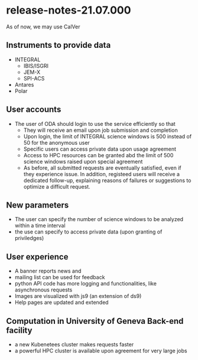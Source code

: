 # release-notes-21.07.000

As of now, we may use CalVer

## Instruments to provide data

* INTEGRAL
	* IBIS/ISGRI
	* JEM-X
	* SPI-ACS
* Antares
* Polar

## User accounts

* The user of ODA should login to use the service efficiently so that
	* They will receive an email upon job submission and completion
	* Upon login, the limit of INTEGRAL science windows is 500 instead of 50 for the anonymous user
	* Specific users can access private data upon usage agreement
	* Access to HPC resources can be granted abd the limit of 500 science windows raised upon special agreement
	* As before, all submitted requests are eventually satisfied, even if they experience issue. In addition, registeed users will receive a dedicated follow-up, explaining reasons of failures or suggestions to optimize a difficult request. 
 
## New parameters

* The user can specify the number of science windows to be analyzed within a time interval
* the use can specify to access private data (upon granting of priviledges)

## User experience

* A banner reports news and
* mailing list can be used for feedback
* python API code has more logging and functionalities, like asynchronous requests
* Images are visualized with js9 (an extension of ds9)
* Help pages are updated and extended


## Computation in University of Geneva Back-end facility

* a new Kubenetees cluster makes requests faster
* a powerful HPC cluster is available upon agreement for very large jobs

